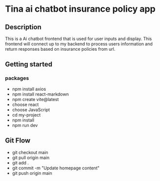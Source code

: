 # Tina ai chatbot insurance policy app

## Description

This is a Ai chatbot frontend that is used for user inputs and display. This frontend will connect up to my backend to process users information and return responses based on insurance policies from url.

## Getting started

### packages

- npm install axios
- npm install react-markdown
- npm create vite@latest
- choose react
- choose JavaScript
- cd my-project
- npm install
- npm run dev


## Git Flow

- git checkout main
- git pull origin main
- git add .
- git commit -m "Update homepage content"
- git push origin main



